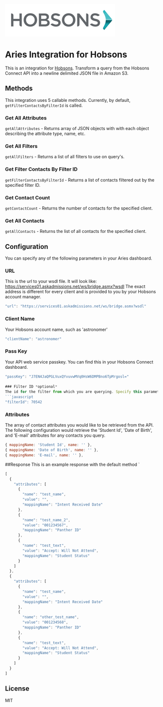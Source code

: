 ![alt text](/img/logo.png "Aries Integration for Hobsons")

# Aries Integration for Hobsons

This is an integration for [Hobsons](https://www.hobsons.com/). Transform a query from the Hobsons Connect API into a newline delimited JSON file in Amazon S3.

## Methods
This integration uses 5 callable methods. Currently, by default, `getFilterContactsByFilterId` is called.

### Get All Attributes
`getAllAttributes` - Returns array of JSON objects with with each object describing the attribute type, name, etc.

### Get All Filters
`getAllFilters` - Returns a list of all filters to use on query's.

### Get Filter Contacts By Filter ID
`getFilterContactsByFilterId` - Returns a list of contacts filtered out by the specified filter ID.

### Get Contact Count
`getContactCount` - Returns the number of contacts for the specified client.

### Get All Contacts
`getAllContacts` - Returns the list of all contacts for the specified client.

## Configuration

You can specify any of the following parameters in your Aries dashboard.

### URL
This is the url to your wsdl file. It will look like: 
https://services01.askadmissions.net/ws/bridge.asmx?wsdl 
The exact address is different for every client and is provided to you by your Hobsons account manager.
```javascript
"url": "https://services01.askadmissions.net/ws/bridge.asmx?wsdl"
```

### Client Name
Your Hobsons account name, such as 'astronomer'
```javascript
"clientName": "astronomer"
```

### Pass Key
Your API web service passkey. You can find this in your Hobsons Connect dashboard.
```javascript
"passKey": "J7EN4JaQPGLVuxQYvuvwMVq0HsW6DMPBno6TpMrgosl="

### Filter ID *optional*
The id for the filter from which you are querying. Specify this parameter when using the getFilterContactsByFilterId method.
```javascript
"filterId": 70542
```

### Attributes
The array of contact attributes you would like to be retrieved from the API. The following configuration would retrieve the 'Student Id', 'Date of Birth', and 'E-mail' attributes for any contacts you query.
```javascript
{ mappingName: 'Student Id', name: '' },
{ mappingName: 'Date of Birth', name: '' },
{ mappingName: 'E-mail', name: '' },
```

##Response
This is an example response with the default method `
```javascript
[
  {
    "attributes": [
      {
        "name": "test_name",
        "value": "",
        "mappingName": "Intent Received Date"
      },
      {
        "name": "test_name_2",
        "value": "001234567",
        "mappingName": "Panther ID"
      },
      {
        "name": "test_text",
        "value": "Accept: Will Not Attend",
        "mappingName": "Student Status"
      }
    ]
  },
  {
    "attributes": [
      {
        "name": "test_name",
        "value": "",
        "mappingName": "Intent Received Date"
      },
      {
        "name": "other_test_name",
        "value": "001234568",
        "mappingName": "Panther ID"
      },
      {
        "name": "test_text",
        "value": "Accept: Will Not Attend",
        "mappingName": "Student Status"
      }
    ]
  }
]
```

## License

MIT
